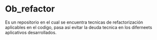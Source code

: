 # Ob_refactor
Es un repositorio en el cual se encuentra tecnicas de refactorización aplicables en el codigo, pasa así evitar la deuda tecnica en los diferneets aplicativos desarrollados.
